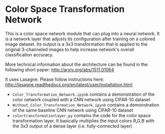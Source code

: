 # Color Space Transformation Network
This is a color space network module that can plug into a neural network. 
It is a network layer that adjusts its configuration after training on a colored image dataset. Its output is a 3x3 transformation that is applied to the original 3-channeled images to help increase network's overall classification accuracy. 

More technical information about the architecture can be found in the following short paper: http://arxiv.org/abs/1511.01064

It uses Lasagne. Please follow instructions here: http://lasagne.readthedocs.org/en/latest/user/installation.html

- `Color_Transformation_Network.ipynb` contains a demonstration of the color network coupled with a CNN network using CIFAR-10 dataset
- `Without_Color_Transformation_Network.ipynb` contains a demonstration of the same baseline CNN network using CIFAR-10 dataset
- `colortransformationlayer.py` contains the code for the color space transformation layer. It basically multiplies the input colors R,G,B with the 3x3 output of a dense layer (i.e. fully-connected layer) 
